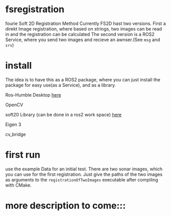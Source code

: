 # fsregistration
fourie Soft 2D Registration Method
Currently FS2D hast two versions. First a direkt Image registration, where based on strings, two images can be read in and the registration can be calculated
The second version is a ROS2 Service, where you send two images and recieve an awnser.(See `msg` and `srv`)


# install
The idea is to have this as a ROS2 package, where you can just install the package for easy use(as a Service), and as a library.


Ros-Humble Desktop [here](https://docs.ros.org/en/humble/Installation/Ubuntu-Install-Debians.html) 

OpenCV 

soft20 Library (can be done in a ros2 work space) [here](https://github.com/Zarbokk/soft20.git)

Eigen 3

cv_bridge


# first run
use the example Data for an initial test. There are two sonar images, which you can use for the first registration.
Just give the paths of the two images as arguments to the `registrationOfTwoImages` executable after compiling with CMake.



# more description to come:::
